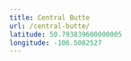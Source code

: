 ```yaml
---
title: Central Butte
url: /central-butte/
latitude: 50.793839600000005
longitude: -106.5082527
---
```

